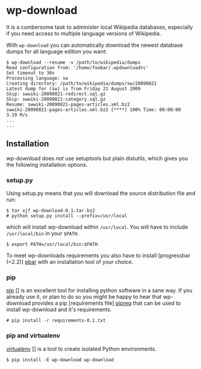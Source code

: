 # wp-download

It is a cumbersome task to administer local Wikipedia databases,
especially if you need access to multiple language versions of
Wikipedia.

With `wp-download` you can automatically download the newest
database dumps for all language edition you want:

    $ wp-download --resume -v /path/to/wikipedia/dumps
    Read configuration from: '/home/foobar/.wpdownloadrc'
    Set timeout to 30s
    Processing language: sw
    Creating directory: /path/to/wikipedia/dumps/sw/20090821
    Latest dump for (sw) is from Friday 21 August 2009
    Skip: swwiki-20090821-redirect.sql.gz
    Skip: swwiki-20090821-category.sql.gz
    Resume: swwiki-20090821-pages-articles.xml.bz2
    swwiki-20090821-pages-articles.xml.bz2 [****] 100% Time: 00:00:00   3.19 M/s
    ...
    ...

## Installation

wp-download does *not* use setuptools but plain distutils, which gives you the
following installation options.

### setup.py

Using setup.py means that you will download the source distribution file and
run:

    $ tar xjf wp-download-0.1.tar.bz2
    # python setup.py install --prefix=/usr/local

which will install wp-download within `/usr/local`. You will have to include
`/usr/local/bin` in your `$PATH`.

    $ export PATH=/usr/local/bin:$PATH

To meet wp-downloads requirements you also have to install
[progressbar (=2.2)] [pbar] with an installation tool of your choice.

### pip

[pip] [] is an excellent tool for installing python software in a sane way. If
you already use it, or plan to do so you might be happy to hear that
wp-download provides a pip [requirements file] [pipreq] that can be used to
install wp-download and it's requirements.

    # pip install -r requirements-0.1.txt

### pip and virtualenv

[virtualenv] [] is a tool to create isolated Python environments.

    $ pip install -E wp-download wp-download

[pbar]: http://pypi.python.org/pypi/progressbar/
[pip]: http://pip.openplans.org/
[virtualenv]: http://pypi.python.org/pypi/virtualenv
[pipreq]: /babilen/wp-download/tree/master/pip/requirements-0.1.txt
